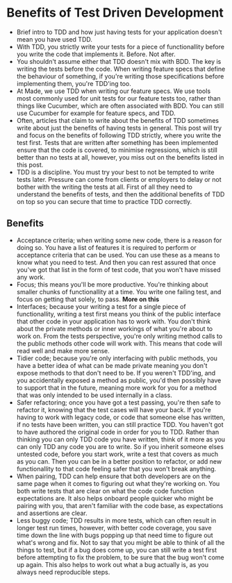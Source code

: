 # Benefits of Test Driven Development

 * Brief intro to TDD and how just having tests for your application doesn't mean you have used TDD.
 * With TDD, you strictly write your tests for a piece of functionallity before you write the code that implements it. Before. Not after.
 * You shouldn't assume either that TDD doesn't mix with BDD. The key is writing the tests before the code. When writing feature specs that define the behaviour of something, if you're writing those specifications before implementing them, you're TDD'ing too.
 * At Made, we use TDD when writing our feature specs. We use tools most commonly used for unit tests for our feature tests too, rather than things like Cucumber, which are often associated with BDD. You can still use Cucumber for example for feature specs, and TDD.
 * Often, articles that claim to write about the benefits of TDD sometimes write about just the benefits of having tests in general. This post will try and focus on the benefits of following TDD strictly, where you write the test first. Tests that are written after something has been implemented ensure that the code is covered, to minimise regressions, which is still better than no tests at all, however, you miss out on the benefits listed in this post.
 * TDD is a discipline. You must try your best to not be tempted to write tests later. Pressure can come from clients or employers to delay or not bother with the writing the tests at all. First of all they need to understand the benefits of tests, and then the additional benefits of TDD on top so you can secure that time to practice TDD correctly.

## Benefits

 * Acceptance criteria; when writing some new code, there is a reason for doing so. You have a list of features it is required to perform or acceptance criteria that can be used. You can use these as a means to know what you need to test. And then you can rest assured that once you've got that list in the form of test code, that you won't have missed any work.
 * Focus; this means you'll be more productive. You're thinking about smaller chunks of functionallity at a time. You write one failing test, and focus on getting that solely, to pass. **More on this**
 * Interfaces; because your writing a test for a single piece of functionallity, writing a test first means you think of the public interface that other code in your application has to work with. You don't think about the private methods or inner workings of what you're about to work on. From the tests perspective, you're only writing method calls to the public methods other code will work with. This means that code will read well and make more sense.
 * Tidier code; because you're only interfacing with public methods, you have a better idea of what can be made private meaning you don't expose methods to that don't need to be. If you weren't TDD'ing, and you accidentally exposed a method as public, you'd then possibly have to support that in the future, meaning more work for you for a method that was only intended to be used internally in a class.
 * Safer refactoring; once you have got a test passing, you're then safe to refactor it, knowing that the test cases will have your back. If you're having to work with legacy code, or code that someone else has written, if no tests have been written, you can still practice TDD. You haven't got to have authored the original code in order for you to TDD. Rather than thinking you can only TDD code you have written, think of it more as you can only TDD any code you are to write. So if you inherit someone elses untested code, before you start work, write a test that covers as much as you can. Then you can be in a better position to refactor, or add new functionallity to that code feeling safer that you won't break anything.
 * When pairing, TDD can help ensure that both developers are on the same page when it comes to figuring out what they're working on. You both write tests that are clear on what the code code function expectations are. It also helps onboard people quicker who might be pairing with you, that aren't familiar with the code base, as expectations and assertions are clear.
 * Less buggy code; TDD results in more tests, which can often result in longer test run times, however, with better code coverage, you save time down the line with bugs popping up that need time to figure out what's wrong and fix. Not to say that you might be able to think of all the things to test, but if a bug does come up, you can still write a test first before attempting to fix the problem, to be sure that the bug won't come up again. This also helps to work out what a bug actually is, as you always need reproducible steps.

